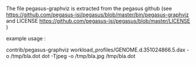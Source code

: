 The file pegasus-graphviz is extracted from the pegasus github (see https://github.com/pegasus-isi/pegasus/blob/master/bin/pegasus-graphviz and LICENSE https://github.com/pegasus-isi/pegasus/blob/master/LICENSE )

example usage :

 contrib/pegasus-graphviz workload_profiles/GENOME.d.351024866.5.dax -o /tmp/bla.dot
 dot -Tjpeg -o /tmp/bla.jpg /tmp/bla.dot 
